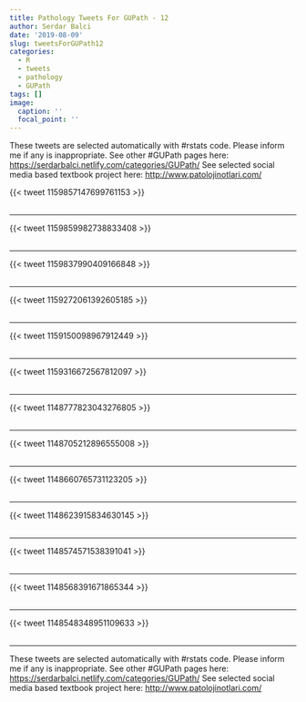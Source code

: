 ```yaml
---
title: Pathology Tweets For GUPath - 12
author: Serdar Balci
date: '2019-08-09'
slug: tweetsForGUPath12
categories:
  - R
  - tweets
  - pathology
  - GUPath
tags: []
image:
  caption: ''
  focal_point: ''
---
```



These tweets are selected automatically with #rstats code. Please inform me if any is inappropriate.
See other #GUPath pages here: https://serdarbalci.netlify.com/categories/GUPath/ 
See selected social media based textbook project here: http://www.patolojinotlari.com/

{{< tweet 1159857147699761153 >}}
<br>
<br>
<hr>
{{< tweet 1159859982738833408 >}}
<br>
<br>
<hr>
{{< tweet 1159837990409166848 >}}
<br>
<br>
<hr>
{{< tweet 1159272061392605185 >}}
<br>
<br>
<hr>
{{< tweet 1159150098967912449 >}}
<br>
<br>
<hr>
{{< tweet 1159316672567812097 >}}
<br>
<br>
<hr>
{{< tweet 1148777823043276805 >}}
<br>
<br>
<hr>
{{< tweet 1148705212896555008 >}}
<br>
<br>
<hr>
{{< tweet 1148660765731123205 >}}
<br>
<br>
<hr>
{{< tweet 1148623915834630145 >}}
<br>
<br>
<hr>
{{< tweet 1148574571538391041 >}}
<br>
<br>
<hr>
{{< tweet 1148568391671865344 >}}
<br>
<br>
<hr>
{{< tweet 1148548348951109633 >}}
<br>
<br>
<hr>


These tweets are selected automatically with #rstats code. Please inform me if any is inappropriate.
See other #GUPath pages here: https://serdarbalci.netlify.com/categories/GUPath/ 
See selected social media based textbook project here: http://www.patolojinotlari.com/
